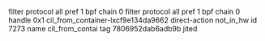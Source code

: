 filter protocol all pref 1 bpf chain 0 
filter protocol all pref 1 bpf chain 0 handle 0x1 cil_from_container-lxcf9e134da9662 direct-action not_in_hw id 7273 name cil_from_contai tag 7806952dab6adb9b jited 
